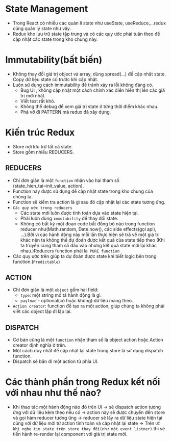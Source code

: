 # State Management

-   Trong React có nhiều các quản lí state như useState, useReduce,...redux cũng quản lý state như vậy.
-   Redux kho lưu trữ state tập trung và có các quy ước phải tuân theo để cập nhật các state trong kho chung này.

# Immutability(bất biến)

-   Không thay đổi giá trị object và array, dùng spread(...) để cập nhât state. Copy dữ liệu state cũ trước khi cập nhật.
-   Luôn sử dụng cách immutability để tránh xảy ra lỗi không đáng có.
    -   Bug UI , không cập nhật một cách chính xác điển hiển thị lên các giá trị mới nhất.
    -   Viết test rất khó.
    -   Không thể debug để xem giá trị state ở từng thời điểm khác nhau.
    -   Phá vỡ đi PATTERN mà redux đã xây dựng.

# Kiến trúc Redux

-   Store nơi lưu trữ tất cả state.
-   Store gồm nhiều REDUCERS.

## REDUCERS

-   Chỉ đơn giản là một `function` nhận vào hai tham số (state_hien_tai=init_value, action).
-   Function này được sử dụng để cập nhật state trong kho chung của chúng ta.
-   Function sẽ kiểm tra action là gì sau đó cập nhật lại các state tương ứng.
-   `Các quy ước trong reducers`
    -   Các state mới luôn được tính toán dựa vào state hiện tại.
    -   Phải luôn dùng `immutability` để thay đổi state.
    -   Không có bất kỳ một đoạn code bất đồng bộ nào trong function reducer như(Math.random, Date.now(), các side effects(gọi api), ...).Bởi vì các hành động này mỗi lần thực hiện sẽ trả về một giá trị khác nên ta không thể dự đoán được kết quả của state tiếp theo (Khi ta truyền cùng tham số đầu vào nhưng kết quả state mới lại khác nhau.)Reducers function phải là` PURE function`
-   Các quy ước trên giúp ta dự đoán được state khi biết logic bên trong function.(`Predictable`)

## ACTION

-   Chỉ đơn giản là một `object` gồm hai field:
    -   `type`: một string mô tả hành động là gì.
    -   `payload` - optional(có hoặc không):dữ liệu mang theo.
-   `Action creator`: function để tạo ra một action, giúp chúng ta không phải viết các object lặp đi lặp lại.

## DISPATCH

-   Cơ bản cũng là một `function` nhận tham số là object action hoặc Action creator định nghĩa ở trên.
-   Một cách duy nhất để cập nhật lại state trong store là sử dụng dispatch function.
-   Dispatch sẽ bắn đi một action từ phía UI.

# Các thành phần trong Redux kết nối với nhau như thế nào?

-   Khi thao tác một hành động nào đó trên UI -> sẽ dispatch action tương ứng với dữ liệu kèm theo nếu có -> action này sẽ được chuyển đến store và gọi hàm reducer tương ứng -> reducer sẽ lấy ra dữ liệu state hiện tại cùng với dữ liệu mới từ action tính toán và cập nhật lại state -> Trên `UI khi nghe tin state trên store thay đổi(như một event listner)` thì sẽ tiến hành re-render lại component với giá trị state mới.
